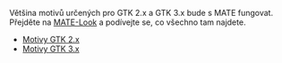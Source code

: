 <!--
.. link:
.. description:
.. tags: Themes
.. date: 2014-02-24 17:32:07
.. title: Motivy
.. slug: themes
-->

Většina motivů určených pro GTK 2.x a GTK 3.x bude s MATE fungovat.
Přejděte na [MATE-Look](https://mate-look.org) a podívejte se, co všechno tam najdete. 

  * [Motivy GTK 2.x](https://www.mate-look.org/browse/cat/136)
  * [Motivy GTK 3.x](https://www.mate-look.org/browse/cat/135)


